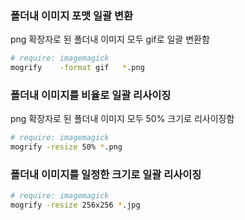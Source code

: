 ### 폴더내 이미지 포맷 일괄 변환

png 확장자로 된 폴더내 이미지 모두 gif로 일괄 변환함

```bash
# require: imagemagick
mogrify    -format gif   *.png
```


### 폴더내 이미지를 비율로 일괄 리사이징

png 확장자로 된 폴더내 이미지 모두 50% 크기로 리사이징함

```bash
# require: imagemagick
mogrify -resize 50% *.png
```

### 폴더내 이미지를 일정한 크기로 일괄 리사이징

```bash
# require: imagemagick
mogrify -resize 256x256 *.jpg
```
